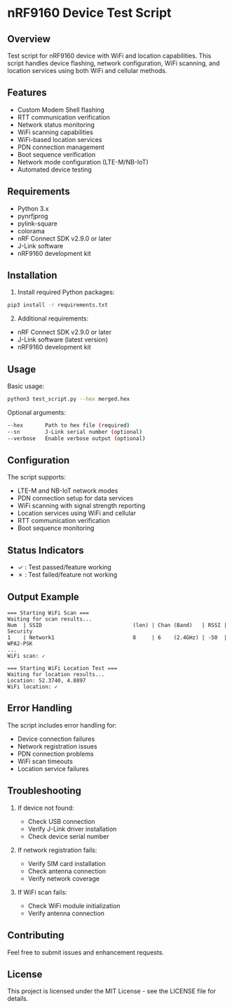 # nRF9160 Device Test Script

## Overview
Test script for nRF9160 device with WiFi and location capabilities. This script handles device flashing, network configuration, WiFi scanning, and location services using both WiFi and cellular methods.

## Features
- Custom Modem Shell flashing
- RTT communication verification
- Network status monitoring
- WiFi scanning capabilities
- WiFi-based location services
- PDN connection management
- Boot sequence verification
- Network mode configuration (LTE-M/NB-IoT)
- Automated device testing

## Requirements
- Python 3.x
- pynrfjprog
- pylink-square
- colorama
- nRF Connect SDK v2.9.0 or later
- J-Link software
- nRF9160 development kit

## Installation
1. Install required Python packages:
```bash
pip3 install -r requirements.txt
```

2. Additional requirements:
- nRF Connect SDK v2.9.0 or later
- J-Link software (latest version)
- nRF9160 development kit

## Usage
Basic usage:
```bash
python3 test_script.py --hex merged.hex
```

Optional arguments:
```bash
--hex       Path to hex file (required)
--sn        J-Link serial number (optional)
--verbose   Enable verbose output (optional)
```

## Configuration
The script supports:
- LTE-M and NB-IoT network modes
- PDN connection setup for data services
- WiFi scanning with signal strength reporting
- Location services using WiFi and cellular
- RTT communication verification
- Boot sequence monitoring

## Status Indicators
- ✓ : Test passed/feature working
- ✗ : Test failed/feature not working

## Output Example
```
=== Starting WiFi Scan ===
Waiting for scan results...
Num  | SSID                             (len) | Chan (Band)   | RSSI | Security
1    | Network1                         8     | 6    (2.4GHz) | -50  | WPA2-PSK
...
WiFi scan: ✓

=== Starting WiFi Location Test ===
Waiting for location results...
Location: 52.3740, 4.8897
WiFi location: ✓
```

## Error Handling
The script includes error handling for:
- Device connection failures
- Network registration issues
- PDN connection problems
- WiFi scan timeouts
- Location service failures

## Troubleshooting
1. If device not found:
   - Check USB connection
   - Verify J-Link driver installation
   - Check device serial number

2. If network registration fails:
   - Verify SIM card installation
   - Check antenna connection
   - Verify network coverage

3. If WiFi scan fails:
   - Check WiFi module initialization
   - Verify antenna connection

## Contributing
Feel free to submit issues and enhancement requests.

## License
This project is licensed under the MIT License - see the LICENSE file for details.
